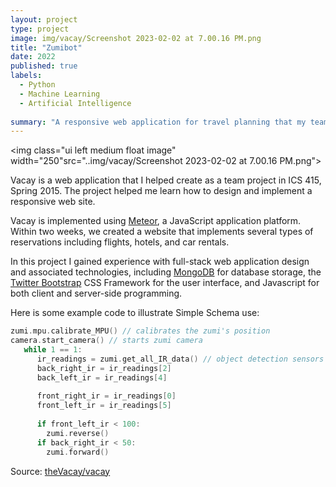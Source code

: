 ```yaml
---
layout: project
type: project
image: img/vacay/Screenshot 2023-02-02 at 7.00.16 PM.png
title: "Zumibot"
date: 2022
published: true
labels:
  - Python
  - Machine Learning
  - Artificial Intelligence
  
summary: "A responsive web application for travel planning that my team developed in ICS 415."
---
```


<img class="ui left medium float image" width="250"src="..img/vacay/Screenshot 2023-02-02 at 7.00.16 PM.png">

Vacay is a web application that I helped create as a team project in ICS 415, Spring 2015. The project helped me learn how to design and implement a responsive web site.

Vacay is implemented using [Meteor](http://meteor.com), a JavaScript application platform. Within two weeks, we created a website that implements several types of reservations including flights, hotels, and car rentals.

In this project I gained experience with full-stack web application design and associated technologies, including [MongoDB](http://mongodb.com) for database storage, the [Twitter Bootstrap](http://getbootstrap.com/) CSS Framework for the user interface, and Javascript for both client and server-side programming. 

Here is some example code to illustrate Simple Schema use:

```cpp
zumi.mpu.calibrate_MPU() // calibrates the zumi's position
camera.start_camera() // starts zumi camera
   while 1 == 1:
      ir_readings = zumi.get_all_IR_data() // object detection sensors
      back_right_ir = ir_readings[2]
      back_left_ir = ir_readings[4]
      
      front_right_ir = ir_readings[0]
      front_left_ir = ir_readings[5]
      
      if front_left_ir < 100: 
        zumi.reverse()
      if back_right_ir < 50:
        zumi.forward()

```
 
Source: <a href="https://github.com/theVacay/vacay">theVacay/vacay</a>
